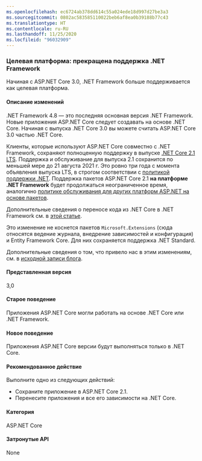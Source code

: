 ```yaml
---
ms.openlocfilehash: ec6724ab378dd614c55a024ede18d997d27be3a3
ms.sourcegitcommit: 0802ac583585110022beb6af8ea0b39188b77c43
ms.translationtype: HT
ms.contentlocale: ru-RU
ms.lasthandoff: 11/25/2020
ms.locfileid: "96032909"
---
```

### <a name="target-framework-net-framework-support-dropped"></a>Целевая платформа: прекращена поддержка .NET Framework

Начиная с ASP.NET Core 3.0, .NET Framework больше поддерживается как целевая платформа.

#### <a name="change-description"></a>Описание изменений

.NET Framework 4.8 — это последняя основная версия .NET Framework. Новые приложения ASP.NET Core следует создавать на основе .NET Core. Начиная с выпуска .NET Core 3.0 вы можете считать ASP.NET Core 3.0 частью .NET Core.

Клиенты, которые используют ASP.NET Core совместно с .NET Framework, сохраняют полноценную поддержку в выпуске [.NET Core 2.1 LTS](https://dotnet.microsoft.com/download/dotnet-core/2.1). Поддержка и обслуживание для выпуска 2.1 сохранится по меньшей мере до 21 августа 2021 г. Это ровно три года с момента объявления выпуска LTS, в строгом соответствии с [политикой поддержки .NET](https://dotnet.microsoft.com/platform/support-policy). Поддержка пакетов ASP.NET Core 2.1 **на платформе .NET Framework** будет продолжаться неограниченное время, аналогично [политике обслуживания для других платформ ASP.NET на основе пакетов](https://dotnet.microsoft.com/platform/support/policy/aspnet).

Дополнительные сведения о переносе кода из .NET Core в .NET Framework см. в [этой статье](~/docs/core/porting/index.md).

Это изменение не коснется пакетов `Microsoft.Extensions` (сюда относятся ведение журнала, внедрение зависимостей и конфигурация) и Entity Framework Core. Для них сохраняется поддержка .NET Standard.

Дополнительные сведения о том, что привело нас в этим изменениям, см. в [исходной записи блога](https://devblogs.microsoft.com/aspnet/a-first-look-at-changes-coming-in-asp-net-core-3-0/).

#### <a name="version-introduced"></a>Представленная версия

3,0

#### <a name="old-behavior"></a>Старое поведение

Приложения ASP.NET Core могли работать на основе .NET Core или .NET Framework.

#### <a name="new-behavior"></a>Новое поведение

Приложения ASP.NET Core версии будут выполняться только в .NET Core.

#### <a name="recommended-action"></a>Рекомендованное действие

Выполните одно из следующих действий:

- Сохраните приложение в ASP.NET Core 2.1.
- Перенесите приложения и все его зависимости на .NET Core.

#### <a name="category"></a>Категория

ASP.NET Core

#### <a name="affected-apis"></a>Затронутые API

None

<!-- 

#### Affected APIs

Not detectable via API analysis

-->
